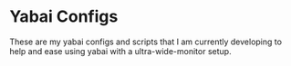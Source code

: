 # Yabai Configs

These are my yabai configs and scripts that I am currently developing to help and ease using yabai with a ultra-wide-monitor setup.
